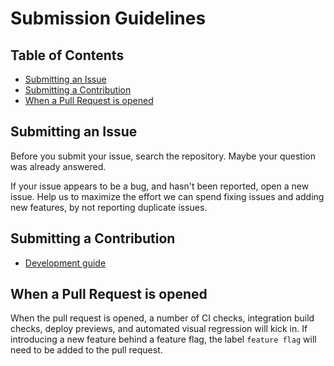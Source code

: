 # Submission Guidelines
<!-- START doctoc generated TOC please keep comment here to allow auto update -->
<!-- DON'T EDIT THIS SECTION, INSTEAD RE-RUN doctoc TO UPDATE -->
## Table of Contents

- [Submitting an Issue](#submitting-an-issue)
- [Submitting a Contribution](#submitting-a-contribution)
- [When a Pull Request is opened](#when-a-pull-request-is-opened)

<!-- END doctoc generated TOC please keep comment here to allow auto update -->

## Submitting an Issue

Before you submit your issue, search the repository. Maybe your question was
already answered.

If your issue appears to be a bug, and hasn't been reported, open a new issue.
Help us to maximize the effort we can spend fixing issues and adding new
features, by not reporting duplicate issues.

## Submitting a Contribution

- [Development guide](https://github.com/IBM/beacon-for-ibm-dotcom/blob/main/docs/developing.md)

## When a Pull Request is opened

When the pull request is opened, a number of CI checks, integration build
checks, deploy previews, and automated visual regression will
kick in. If introducing a new feature behind a feature flag, the label
`feature flag` will need to be added to the pull request.
